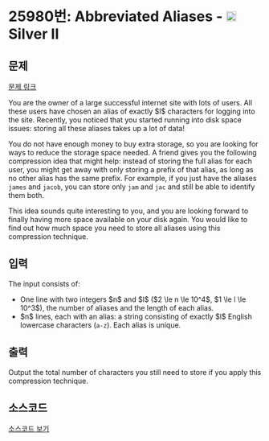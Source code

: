 # 25980번: Abbreviated Aliases - <img src="https://static.solved.ac/tier_small/9.svg" style="height:20px" /> Silver II

<!-- performance -->

<!-- 문제 제출 후 깃허브에 푸시를 했을 때 제출한 코드의 성능이 입력될 공간입니다.-->

<!-- end -->

## 문제

[문제 링크](https://boj.kr/25980)

<p>You are the owner of a large successful internet site with lots of users. All these users have chosen an alias of exactly $l$ characters for logging into the site. Recently, you noticed that you started running into disk space issues: storing all these aliases takes up a lot of data!</p>

<p>You do not have enough money to buy extra storage, so you are looking for ways to reduce the storage space needed. A friend gives you the following compression idea that might help: instead of storing the full alias for each user, you might get away with only storing a prefix of that alias, as long as no other alias has the same prefix. For example, if you just have the aliases <code>james</code> and <code>jacob</code>, you can store only <code>jam</code> and <code>jac</code> and still be able to identify them both.</p>

<p>This idea sounds quite interesting to you, and you are looking forward to finally having more space available on your disk again. You would like to find out how much space you need to store all aliases using this compression technique.</p>

## 입력

<p>The input consists of:</p>

<ul>
<li>One line with two integers $n$ and $l$ ($2 \le n \le 10^4$, $1 \le l \le 10^3$), the number of aliases and the length of each alias.</li>
<li>$n$ lines, each with an alias: a string consisting of exactly $l$ English lowercase characters (<code>a-z</code>). Each alias is unique.</li>
</ul>

## 출력

<p>Output the total number of characters you still need to store if you apply this compression technique.</p>

## 소스코드

[소스코드 보기](Abbreviated%20Aliases.cpp)